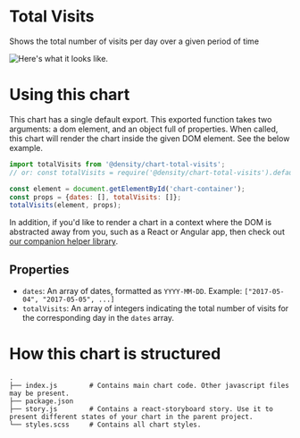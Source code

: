 # Total Visits
Shows the total number of visits per day over a given period of time

![Here's what it looks like.](http://i.imgur.com/Pxw2ie3.png)

# Using this chart
This chart has a single default export. This exported function takes two arguments: a dom element,
and an object full of properties. When called, this chart will render the chart inside the given DOM
element. See the below example.

```javascript
import totalVisits from '@density/chart-total-visits';
// or: const totalVisits = require('@density/chart-total-visits').default;

const element = document.getElementById('chart-container');
const props = {dates: [], totalVisits: []};
totalVisits(element, props);
```

In addition, if you'd like to render a chart in a context where the DOM is abstracted away from you,
such as a React or Angular app, then check out [our companion helper library](https://github.com/DensityCo/charts#hold-on-then-how-do-i-render-my-chart-in-my-react-app).

## Properties

- `dates`: An array of dates, formatted as `YYYY-MM-DD`. Example: `["2017-05-04", "2017-05-05", ...]`
- `totalVisits`: An array of integers indicating the total number of visits for the corresponding
  day in the `dates` array.

# How this chart is structured
```
.
├── index.js        # Contains main chart code. Other javascript files may be present.
├── package.json
├── story.js        # Contains a react-storyboard story. Use it to present different states of your chart in the parent project.
└── styles.scss     # Contains all chart styles.
```
